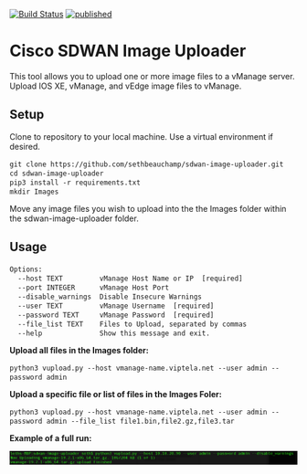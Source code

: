 [![Build Status](https://travis-ci.org/sethbeauchamp/sdwan-image-uploader.svg?branch=master)](https://travis-ci.org/sethbeauchamp/sdwan-image-uploader)
[![published](https://static.production.devnetcloud.com/codeexchange/assets/images/devnet-published.svg)](https://developer.cisco.com/codeexchange/github/repo/sethbeauchamp/sdwan-image-uploader)

# Cisco SDWAN Image Uploader

This tool allows you to upload one or more image files to a vManage server.
Upload IOS XE, vManage, and vEdge image files to vManage.

## Setup

Clone to repository to your local machine. Use a virtual environment if desired.
```
git clone https://github.com/sethbeauchamp/sdwan-image-uploader.git
cd sdwan-image-uploader
pip3 install -r requirements.txt
mkdir Images
```

Move any image files you wish to upload into the the Images folder within the sdwan-image-uploader folder.

## Usage
```
Options:
  --host TEXT         vManage Host Name or IP  [required]
  --port INTEGER      vManage Host Port
  --disable_warnings  Disable Insecure Warnings
  --user TEXT         vManage Username  [required]
  --password TEXT     vManage Password  [required]
  --file_list TEXT    Files to Upload, separated by commas
  --help              Show this message and exit.
```
**Upload all files in the Images folder:**

```
python3 vupload.py --host vmanage-name.viptela.net --user admin --password admin
```

**Upload a specific file or list of files in the Images Foler:**

```
python3 vupload.py --host vmanage-name.viptela.net --user admin --password admin --file_list file1.bin,file2.gz,file3.tar
```

**Example of a full run:**

![full-run-example](img/ex.png)